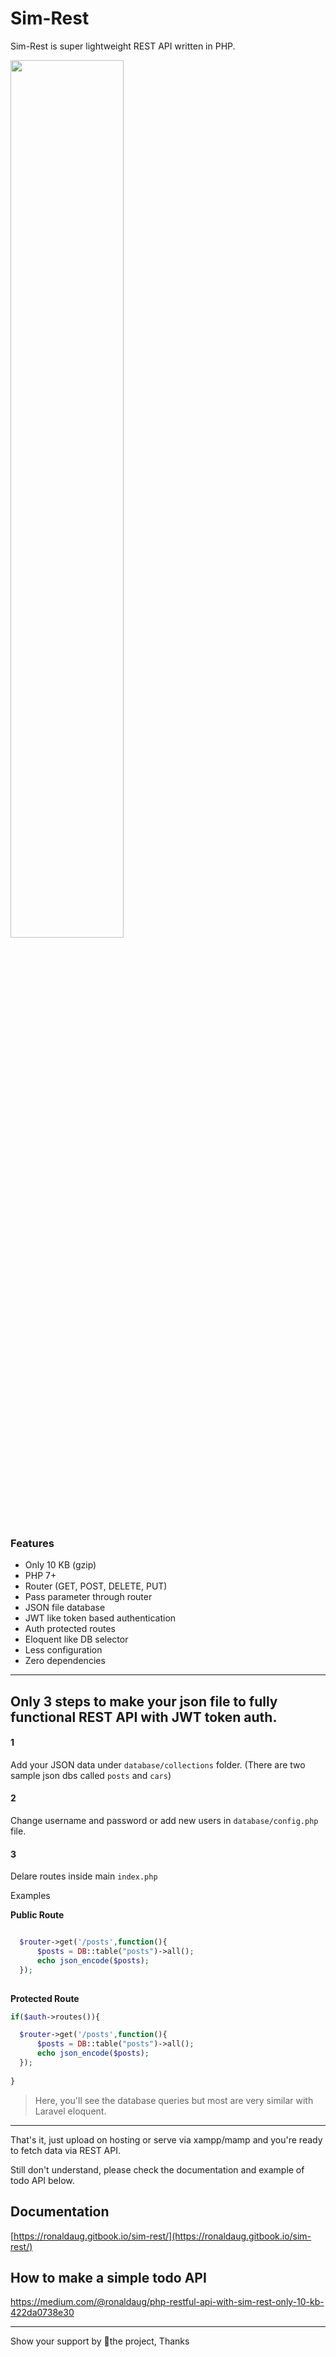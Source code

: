 # Sim-Rest 
Sim-Rest is super lightweight REST API written in PHP.

<img src="https://user-images.githubusercontent.com/33022876/78574189-a8534380-784f-11ea-9712-47241dbf40d7.png" width="60%">

### Features
- Only 10 KB (gzip)
- PHP 7+
- Router (GET, POST, DELETE, PUT)
- Pass parameter through router
- JSON file database
- JWT like token based authentication
- Auth protected routes
- Eloquent like DB selector
- Less configuration
- Zero dependencies

---------

## Only 3 steps to make your json file to fully functional REST API with JWT token auth.

#### 1 
Add your JSON data under `database/collections` folder. (There are two sample json dbs called `posts` and `cars`)

#### 2
Change username and password or add new users in `database/config.php` file. 

#### 3
Delare routes inside main `index.php`

Examples

**Public Route**
```php

  $router->get('/posts',function(){
      $posts = DB::table("posts")->all();
      echo json_encode($posts);
  });
  
```

**Protected Route**
```php
if($auth->routes()){

  $router->get('/posts',function(){
      $posts = DB::table("posts")->all();
      echo json_encode($posts);
  });
  
}
```

> Here, you'll see the database queries but most are very similar with Laravel eloquent.

------- 

That's it, just upload on hosting or serve via xampp/mamp and you're ready to fetch data via REST API.

Still don't understand, please check the documentation and example of todo API below.

## Documentation
[https://ronaldaug.gitbook.io/sim-rest/](https://ronaldaug.gitbook.io/sim-rest/)

## How to make a simple todo API
https://medium.com/@ronaldaug/php-restful-api-with-sim-rest-only-10-kb-422da0738e30

--------

Show your support by 🌟the project, Thanks
